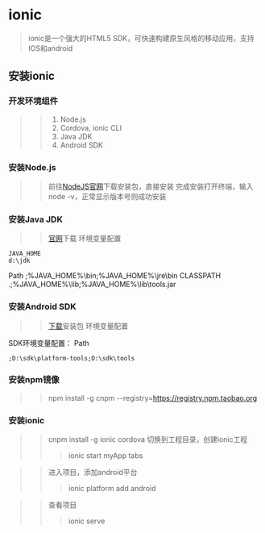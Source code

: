 # ionic
> ionic是一个强大的HTML5 SDK，可快速构建原生风格的移动应用，支持IOS和android
## 安装ionic
### 开发环境组件
>> 1. Node.js
>> 2. Cordova, ionic CLI
>> 3. Java JDK
>> 4. Android SDK
### 安装Node.js
>> 前往[NodeJS官网](https://nodejs.org/en/)下载安装包，直接安装
>> 完成安装打开终端，输入node -v，正常显示版本号则成功安装
### 安装Java JDK
>> [官网](http://www.oracle.com/technetwork/java/javase/downloads/index.html)下载
>> 环境变量配置
>>> 
	JAVA_HOME
	d:\jdk
Path
	;%JAVA_HOME%\bin;%JAVA_HOME%\jre\bin
CLASSPATH
	.;%JAVA_HOME%\lib;%JAVA_HOME%\lib\tools.jar

### 安装Android SDK
>> [下载](https://developer.android.com/studio/index.html)安装包
>> 环境变量配置
>>>
 SDK环境变量配置：
Path
	
	;D:\sdk\platform-tools;D:\sdk\tools

### 安装npm镜像
>> npm install -g cnpm --registry=https://registry.npm.taobao.org 

### 安装ionic
>> cnpm install -g ionic cordova
>> 切换到工程目录，创建ionic工程
>>> ionic start myApp tabs

>> 进入项目，添加android平台
>>> ionic platform add android

>> 查看项目
>>> ionic serve 